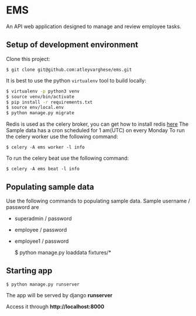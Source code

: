 # EMS
An API web application designed to manage and review employee tasks.

## Setup of development environment

Clone this project:

    $ git clone git@github.com:atleyvarghese/ems.git

It is best to use the python `virtualenv` tool to build locally:

```sh
$ virtualenv -p python3 venv
$ source venv/bin/activate
$ pip install -r requirements.txt
$ source env/local.env
$ python manage.py migrate
```

Redis is used as the celery broker, you can get how to install redis [here](https://www.digitalocean.com/community/tutorials/how-to-install-and-secure-redis-on-ubuntu-18-04)
The Sample data has a cron scheduled for 1 am(UTC) on every Monday
To run the celery worker use the following command:

    $ celery -A ems worker -l info

To run the celery beat use the following command:

    $ celery -A ems beat -l info


## Populating sample data
Use the following commands to populating sample data.
Sample username / password are
* superadmin / password
* employee / password
* employee1 / password


    $ python manage.py loaddata fixtures/*


## Starting app

    $ python manage.py runserver

The app will be served by django **runserver**

Access it through **http://localhost:8000**
